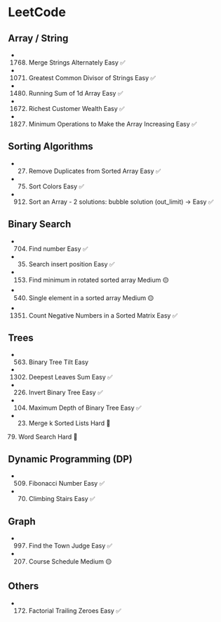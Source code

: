 # LeetCode

## Array / String

- 1768. Merge Strings Alternately
        Easy ✅

- 1071. Greatest Common Divisor of Strings
        Easy ✅
- 1480. Running Sum of 1d Array
        Easy ✅

- 1672. Richest Customer Wealth
        Easy ✅

- 1827. Minimum Operations to Make the Array Increasing
        Easy ✅

## Sorting Algorithms

- 27. Remove Duplicates from Sorted Array
      Easy ✅

- 75. Sort Colors
      Easy ✅

- 912. Sort an Array - 2 solutions: bubble solution (out_limit) ->
       Easy ✅

## Binary Search

- 704. Find number
       Easy ✅

- 35. Search insert position
      Easy ✅

- 153. Find minimum in rotated sorted array
       Medium 🟡

- 540. Single element in a sorted array
       Medium 🟡

- 1351. Count Negative Numbers in a Sorted Matrix
        Easy ✅

## Trees

- 563. Binary Tree Tilt
       Easy

- 1302. Deepest Leaves Sum
        Easy ✅

- 226. Invert Binary Tree
       Easy ✅

- 104. Maximum Depth of Binary Tree
       Easy ✅

- 23. Merge k Sorted Lists
      Hard 🛑

79. Word Search
    Hard 🛑

## Dynamic Programming (DP)

- 509. Fibonacci Number
       Easy ✅

- 70. Climbing Stairs
      Easy ✅

## Graph

- 997. Find the Town Judge
       Easy ✅

- 207. Course Schedule
       Medium 🟡

## Others

- 172. Factorial Trailing Zeroes
       Easy ✅
